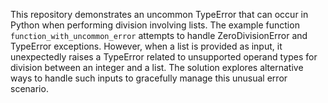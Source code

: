 This repository demonstrates an uncommon TypeError that can occur in Python when performing division involving lists. The example function `function_with_uncommon_error` attempts to handle ZeroDivisionError and TypeError exceptions. However, when a list is provided as input, it unexpectedly raises a TypeError related to unsupported operand types for division between an integer and a list.  The solution explores alternative ways to handle such inputs to gracefully manage this unusual error scenario.
